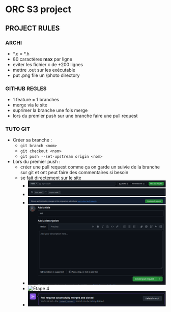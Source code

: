 # ORC S3 project


## PROJECT RULES

### ARCHI

- \*.c = \*.h
- 80 caractères **__max__** par ligne
- eviter les fichier c de +200 lignes
- mettre .out sur les exécutable
- put .png file un /photo directory

### GITHUB REGLES

- 1 feature = 1 branches
- merge via le site
- suprimer la branche une fois merge
- lors du premier push sur une branche faire une pull request

### TUTO GIT

* Créer sa branche :
    * `git branch <nom>`
    * `git checkout <nom>`
    * `git push --set-upstream origin <nom>`
* Lors du premier push :
    * créer une pull request comme ça on garde un suivie de la branche sur git
      et ont peut faire des commentaires si besoin
    * se fait directement sur le site
        * ![Étape 0](photoREADME/newpull.png "")
        * ![Étape 1](photoREADME/select.png "")
        * ![Étape 2](photoREADME/create.png "")
        * ![Étape 3](photoREADME/createoff.png "")
        * ![Étape 4](photoREADME/squash.pnp "")
        * ![Étape 5](photoREADME/delete.png "")
